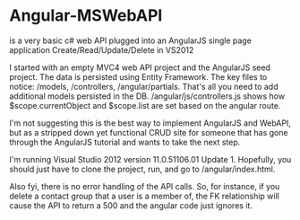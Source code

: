 Angular-MSWebAPI
================

is a very basic c# web API plugged into an AngularJS single page application Create/Read/Update/Delete in VS2012

I started with an empty MVC4 web API project and the AngularJS seed project. The data is persisted using Entity Framework. The key files to notice: /models, /controllers, /angular/partials. That's all you need to add additional models persisted in the DB. /angular/js/controllers.js shows how $scope.currentObject and $scope.list are set based on the angular route. 

I'm not suggesting this is the best way to implement AngularJS and WebAPI, but as a stripped down yet functional CRUD site for someone that has gone through the AngularJS tutorial and wants to take the next step.

I'm running Visual Studio 2012 version 11.0.51106.01 Update 1. Hopefully, you should just have to clone the project, run, and go to /angular/index.html.

Also fyi, there is no error handling of the API calls. So, for instance, if you delete a contact group that a user is a member of, the FK relationship will cause the API to return a 500 and the angular code just ignores it.